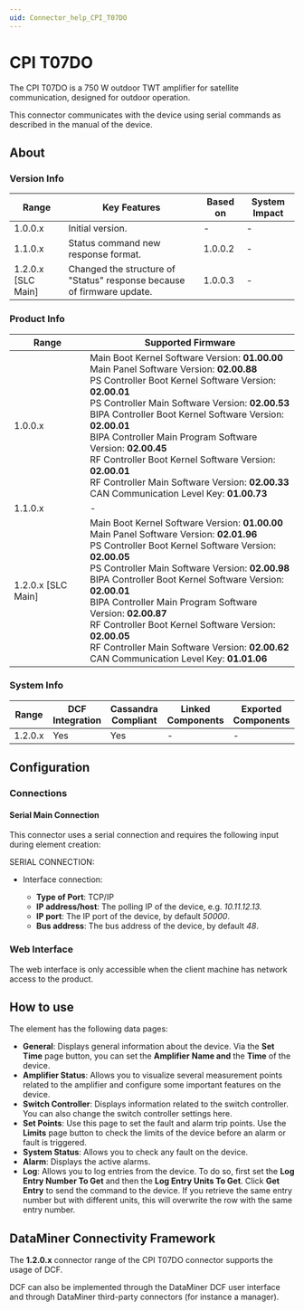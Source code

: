 ```yaml
---
uid: Connector_help_CPI_T07DO
---
```


# CPI T07DO

The CPI T07DO is a 750 W outdoor TWT amplifier for satellite communication, designed for outdoor operation.

This connector communicates with the device using serial commands as described in the manual of the device.

## About

### Version Info

| Range              | Key Features                                                           | Based on | System Impact |
|--------------------|------------------------------------------------------------------------|----------|---------------|
| 1.0.0.x            | Initial version.                                                       | -        | -             |
| 1.1.0.x            | Status command new response format.                                    | 1.0.0.2  | -             |
| 1.2.0.x [SLC Main] | Changed the structure of "Status" response because of firmware update. | 1.0.0.3  | -             |

### Product Info

| Range | Supported Firmware |
|--|--|
| 1.0.0.x | Main Boot Kernel Software Version: **01.00.00** <br>Main Panel Software Version: **02.00.88** <br>PS Controller Boot Kernel Software Version: **02.00.01** <br>PS Controller Main Software Version: **02.00.53** <br>BIPA Controller Boot Kernel Software Version: **02.00.01** <br>BIPA Controller Main Program Software Version: **02.00.45** <br>RF Controller Boot Kernel Software Version: **02.00.01** <br>RF Controller Main Software Version: **02.00.33** <br>CAN Communication Level Key: **01.00.73** |
| 1.1.0.x | - |
| 1.2.0.x [SLC Main] | Main Boot Kernel Software Version: **01.00.00** <br>Main Panel Software Version: **02.01.96** <br>PS Controller Boot Kernel Software Version: **02.00.05** <br>PS Controller Main Software Version: **02.00.98** <br>BIPA Controller Boot Kernel Software Version: **02.00.01** <br>BIPA Controller Main Program Software Version: **02.00.87** <br>RF Controller Boot Kernel Software Version: **02.00.05** <br>RF Controller Main Software Version: **02.00.62** <br>CAN Communication Level Key: **01.01.06** |

### System Info

| Range     | DCF Integration     | Cassandra Compliant     | Linked Components     | Exported Components     |
|-----------|---------------------|-------------------------|-----------------------|-------------------------|
| 1.2.0.x   | Yes                 | Yes                     | -                     | -                       |

## Configuration

### Connections

#### Serial Main Connection

This connector uses a serial connection and requires the following input during element creation:

SERIAL CONNECTION:

- Interface connection:

  - **Type of Port**: TCP/IP
  - **IP address/host**: The polling IP of the device, e.g. *10.11.12.13.*
  - **IP port**: The IP port of the device, by default *50000*.
  - **Bus address**: The bus address of the device, by default *48*.

### Web Interface

The web interface is only accessible when the client machine has network access to the product.

## How to use

The element has the following data pages:

- **General**: Displays general information about the device. Via the **Set Time** page button, you can set the **Amplifier** **Name and** the **Time** of the device.
- **Amplifier Status**: Allows you to visualize several measurement points related to the amplifier and configure some important features on the device.
- **Switch Controller**: Displays information related to the switch controller. You can also change the switch controller settings here.
- **Set Points**: Use this page to set the fault and alarm trip points. Use the **Limits** page button to check the limits of the device before an alarm or fault is triggered.
- **System Status**: Allows you to check any fault on the device.
- **Alarm**: Displays the active alarms.
- **Log**: Allows you to log entries from the device. To do so, first set the **Log Entry Number To Get** and then the **Log Entry Units To Get**. Click **Get Entry** to send the command to the device. If you retrieve the same entry number but with different units, this will overwrite the row with the same entry number.

## DataMiner Connectivity Framework

The **1.2.0.x** connector range of the CPI T07DO connector supports the usage of DCF.

DCF can also be implemented through the DataMiner DCF user interface and through DataMiner third-party connectors (for instance a manager).
